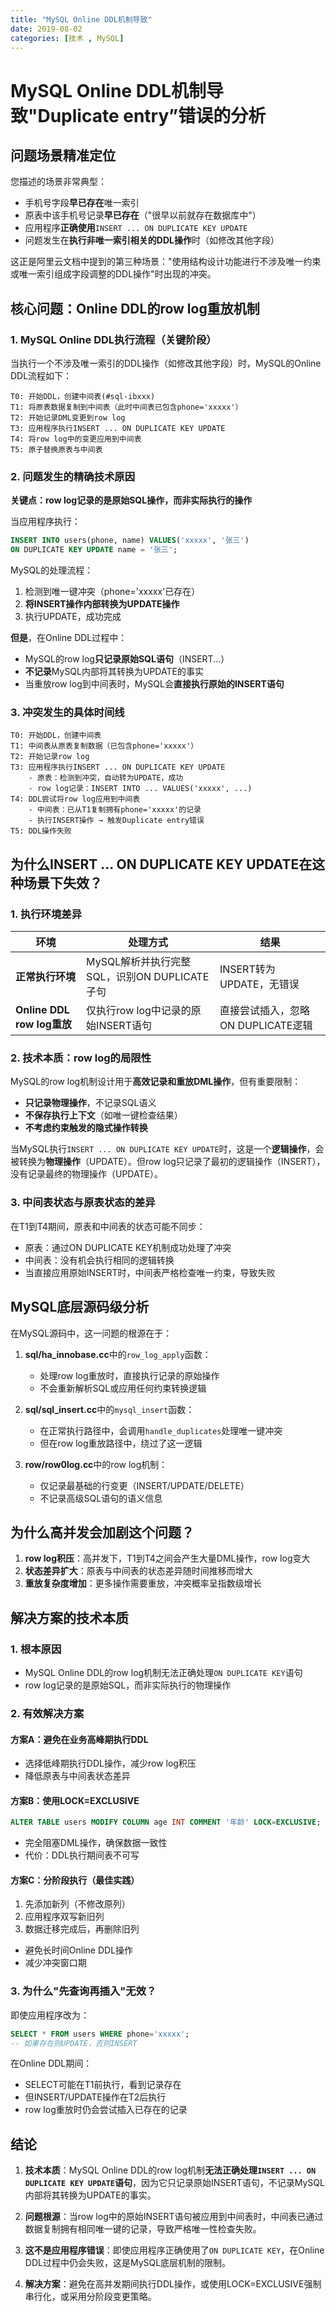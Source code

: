 ```yaml
---
title: "MySQL Online DDL机制导致"
date: 2019-08-02
categories: [技术 , MySQL]
---
```

# MySQL Online DDL机制导致"Duplicate entry”错误的分析

## 问题场景精准定位

您描述的场景非常典型：
- 手机号字段**早已存在**唯一索引
- 原表中该手机号记录**早已存在**（"很早以前就存在数据库中"）
- 应用程序**正确使用**`INSERT ... ON DUPLICATE KEY UPDATE`
- 问题发生在**执行非唯一索引相关的DDL操作**时（如修改其他字段）

这正是阿里云文档中提到的第三种场景："使用结构设计功能进行不涉及唯一约束或唯一索引组成字段调整的DDL操作"时出现的冲突。

## 核心问题：Online DDL的row log重放机制

### 1. MySQL Online DDL执行流程（关键阶段）

当执行一个不涉及唯一索引的DDL操作（如修改其他字段）时，MySQL的Online DDL流程如下：

```
T0: 开始DDL，创建中间表(#sql-ibxxx)
T1: 将原表数据复制到中间表（此时中间表已包含phone='xxxxx'）
T2: 开始记录DML变更到row log
T3: 应用程序执行INSERT ... ON DUPLICATE KEY UPDATE
T4: 将row log中的变更应用到中间表
T5: 原子替换原表与中间表
```

### 2. 问题发生的精确技术原因

**关键点：row log记录的是原始SQL操作，而非实际执行的操作**

当应用程序执行：
```sql
INSERT INTO users(phone, name) VALUES('xxxxx', '张三') 
ON DUPLICATE KEY UPDATE name = '张三';
```

MySQL的处理流程：
1. 检测到唯一键冲突（phone='xxxxx'已存在）
2. **将INSERT操作内部转换为UPDATE操作**
3. 执行UPDATE，成功完成

**但是**，在Online DDL过程中：
- MySQL的row log**只记录原始SQL语句**（INSERT...）
- **不记录**MySQL内部将其转换为UPDATE的事实
- 当重放row log到中间表时，MySQL会**直接执行原始的INSERT语句**

### 3. 冲突发生的具体时间线

```
T0: 开始DDL，创建中间表
T1: 中间表从原表复制数据（已包含phone='xxxxx'）
T2: 开始记录row log
T3: 应用程序执行INSERT ... ON DUPLICATE KEY UPDATE
    - 原表：检测到冲突，自动转为UPDATE，成功
    - row log记录：INSERT INTO ... VALUES('xxxxx', ...)
T4: DDL尝试将row log应用到中间表
    - 中间表：已从T1复制拥有phone='xxxxx'的记录
    - 执行INSERT操作 → 触发Duplicate entry错误
T5: DDL操作失败
```

## 为什么INSERT ... ON DUPLICATE KEY UPDATE在这种场景下失效？

### 1. 执行环境差异

| 环境 | 处理方式 | 结果 |
|------|---------|------|
| **正常执行环境** | MySQL解析并执行完整SQL，识别ON DUPLICATE子句 | INSERT转为UPDATE，无错误 |
| **Online DDL row log重放** | 仅执行row log中记录的原始INSERT语句 | 直接尝试插入，忽略ON DUPLICATE逻辑 |

### 2. 技术本质：row log的局限性

MySQL的row log机制设计用于**高效记录和重放DML操作**，但有重要限制：
- **只记录物理操作**，不记录SQL语义
- **不保存执行上下文**（如唯一键检查结果）
- **不考虑约束触发的隐式操作转换**

当MySQL执行`INSERT ... ON DUPLICATE KEY UPDATE`时，这是一个**逻辑操作**，会被转换为**物理操作**（UPDATE）。但row log只记录了最初的逻辑操作（INSERT），没有记录最终的物理操作（UPDATE）。

### 3. 中间表状态与原表状态的差异

在T1到T4期间，原表和中间表的状态可能不同步：
- 原表：通过ON DUPLICATE KEY机制成功处理了冲突
- 中间表：没有机会执行相同的逻辑转换
- 当直接应用原始INSERT时，中间表严格检查唯一约束，导致失败

## MySQL底层源码级分析

在MySQL源码中，这一问题的根源在于：

1. **sql/ha_innobase.cc**中的`row_log_apply`函数：
   - 处理row log重放时，直接执行记录的原始操作
   - 不会重新解析SQL或应用任何约束转换逻辑

2. **sql/sql_insert.cc**中的`mysql_insert`函数：
   - 在正常执行路径中，会调用`handle_duplicates`处理唯一键冲突
   - 但在row log重放路径中，绕过了这一逻辑

3. **row/row0log.cc**中的row log机制：
   - 仅记录最基础的行变更（INSERT/UPDATE/DELETE）
   - 不记录高级SQL语句的语义信息

## 为什么高并发会加剧这个问题？

1. **row log积压**：高并发下，T1到T4之间会产生大量DML操作，row log变大
2. **状态差异扩大**：原表与中间表的状态差异随时间推移而增大
3. **重放复杂度增加**：更多操作需要重放，冲突概率呈指数级增长

## 解决方案的技术本质

### 1. 根本原因
- MySQL Online DDL的row log机制无法正确处理`ON DUPLICATE KEY`语句
- row log记录的是原始SQL，而非实际执行的物理操作

### 2. 有效解决方案

#### 方案A：避免在业务高峰期执行DDL
- 选择低峰期执行DDL操作，减少row log积压
- 降低原表与中间表状态差异

#### 方案B：使用LOCK=EXCLUSIVE
```sql
ALTER TABLE users MODIFY COLUMN age INT COMMENT '年龄' LOCK=EXCLUSIVE;
```
- 完全阻塞DML操作，确保数据一致性
- 代价：DDL执行期间表不可写

#### 方案C：分阶段执行（最佳实践）
1. 先添加新列（不修改原列）
2. 应用程序双写新旧列
3. 数据迁移完成后，再删除旧列
- 避免长时间Online DDL操作
- 减少冲突窗口期

### 3. 为什么"先查询再插入"无效？
即使应用程序改为：
```sql
SELECT * FROM users WHERE phone='xxxxx';
-- 如果存在则UPDATE，否则INSERT
```
在Online DDL期间：
- SELECT可能在T1前执行，看到记录存在
- 但INSERT/UPDATE操作在T2后执行
- row log重放时仍会尝试插入已存在的记录

## 结论

1. **技术本质**：MySQL Online DDL的row log机制**无法正确处理`INSERT ... ON DUPLICATE KEY UPDATE`语句**，因为它只记录原始INSERT语句，不记录MySQL内部将其转换为UPDATE的事实。

2. **问题根源**：当row log中的原始INSERT语句被应用到中间表时，中间表已通过数据复制拥有相同唯一键的记录，导致严格唯一性检查失败。

3. **这不是应用程序错误**：即使应用程序正确使用了`ON DUPLICATE KEY`，在Online DDL过程中仍会失败，这是MySQL底层机制的限制。

4. **解决方案**：避免在高并发期间执行DDL操作，或使用LOCK=EXCLUSIVE强制串行化，或采用分阶段变更策略。